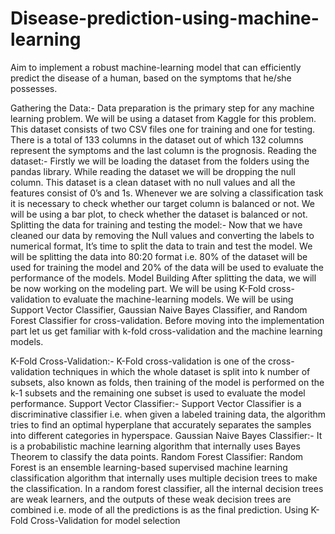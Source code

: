 # Disease-prediction-using-machine-learning
Aim to implement a robust machine-learning model that can efficiently predict the disease of a human, based on the symptoms that he/she possesses.

Gathering the Data:-
Data preparation is the primary step for any machine learning problem. We will be using a dataset from Kaggle for this problem. This dataset consists of two CSV files one for training and one for testing. There is a total of 133 columns in the dataset out of which 132 columns represent the symptoms and the last column is the prognosis.
Reading the dataset:-
Firstly we will be loading the dataset from the folders using the pandas library. While reading the dataset we will be dropping the null column. This dataset is a clean dataset with no null values and all the features consist of 0’s and 1s. Whenever we are solving a classification task it is necessary to check whether our target column is balanced or not. We will be using a bar plot, to check whether the dataset is balanced or not.  
Splitting the data for training and testing the model:-
Now that we have cleaned our data by removing the Null values and converting the labels to numerical format, It’s time to split the data to train and test the model. We will be splitting the data into 80:20 format i.e. 80% of the dataset will be used for training the model and 20% of the data will be used to evaluate the performance of the models.
Model Building
After splitting the data, we will be now working on the modeling part. We will be using K-Fold cross-validation to evaluate the machine-learning models. We will be using Support Vector Classifier, Gaussian Naive Bayes Classifier, and Random Forest Classifier for cross-validation. Before moving into the implementation part let us get familiar with k-fold cross-validation and the machine learning models. 

K-Fold Cross-Validation:-
K-Fold cross-validation is one of the cross-validation techniques in which the whole dataset is split into k number of subsets, also known as folds, then training of the model is performed on the k-1 subsets and the remaining one subset is used to evaluate the model performance.
Support Vector Classifier:-
Support Vector Classifier is a discriminative classifier i.e. when given a labeled training data, the algorithm tries to find an optimal hyperplane that accurately separates the samples into different categories in hyperspace.
Gaussian Naive Bayes Classifier:-
It is a probabilistic machine learning algorithm that internally uses Bayes Theorem to classify the data points.
Random Forest Classifier: Random Forest is an ensemble learning-based supervised machine learning classification algorithm that internally uses multiple decision trees to make the classification. In a random forest classifier, all the internal decision trees are weak learners, and the outputs of these weak decision trees are combined i.e. mode of all the predictions is as the final prediction.
Using K-Fold Cross-Validation for model selection
